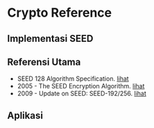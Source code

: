 # Crypto Reference

## Implementasi SEED

## Referensi Utama

* SEED 128 Algorithm Specification. [lihat](SEED-128-algorithm-specification.pdf)
* 2005 - The SEED Encryption Algorithm. [lihat](2005.park_lee_kim_lee.pdf)
* 2009 - Update on SEED: SEED-192/256. [lihat](2009.jeong_choi_lee_lee_sung_park_kang.pdf)

## Aplikasi